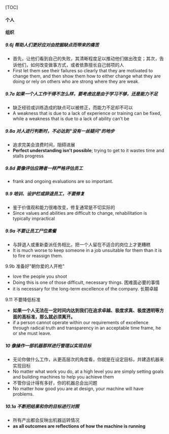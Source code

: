 [TOC]



#### 个人

#### 组织

##### 9.6j 帮助人们更好应对由挖掘缺点而带来的痛苦

* 首先，让他们看到自己的失败，其清晰程度足以推动他们做出改变；其次，告诉他们，如何改变做事方式，或者依靠擅长自己弱项的人
* First let them see their failures so clearly that they are motivated to change them, and then show them how to either change what they are doing or rely on others who are strong where they are weak.

##### 9.7a 如果一个人工作干得不怎么样，要考虑这是由于学习不够，还是能力不足

* 缺乏经验或训练造成的缺点可以被修正，而能力不足却不可以
* A weakness that is due to a lack of experience or training can be fixed, while a weakness that is due to a lack of ability can’t be

##### 9.8a 对人进行判断时，不必达到“没有一丝疑问”的地步

* 追求完美会浪费时间，阻碍进展
* **Perfect understanding isn’t possible**; trying to get to it wastes time and stalls progress

##### 9.8d 要像评估应聘者一样严格评估员工

* frank and ongoing evaluations are so important.

##### 9.9 培训、设护栏或辞退员工，不要修复

* 鉴于价值观和能力很难改变，修复通常是不切实际的
* Since values and abilities are difficult to change, rehabilitation is typically impractical

##### 9.9a 不要让员工尸位素餐

* 与辞退人或重新委派任务相比，把一个人留在不适合的岗位上才更糟糕
* It is much worse to keep someone in a job unsuitable for them than it is to fire or reassign them.

9.9b 准备好"朝你爱的人开枪"

* love the people you shoot
* Doing this is one of those difficult, necessary things. 困难面必要的事情
* it is necessary for the long-term excellence of the company. 长期卓越

9.11 不要降低标准

* **如果一个人无法在一定时间内达到我们在追求卓越、极度求真、极度透明等方面的高标准，那么就必须离开。**
* if a person cannot operate within our requirements of excellence through radical truth and transparency in an acceptable time frame, he or she must leave.

##### 10 像操作一部机器那样进行管理以实现目标

* 无论你做什么工作，从更高层次的角度看，你就是在设定目标，并建造机器来实现目标
* No matter what work you do, at a high level you are simply setting goals and building machines to help you achieve them
* 不管你设计得有多好，你的机器总会出问题
* No matter how good you are at design, your machine will have problems.

##### 10.1a 不断把结果和你的目标进行对照

* 所有产出都会反映出机器运转情况
* **as all outcomes are reﬂections of how the machine is running**


